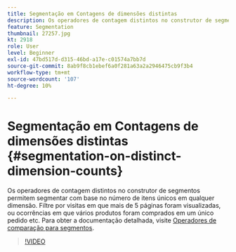 ```yaml
---
title: Segmentação em Contagens de dimensões distintas
description: Os operadores de contagem distintos no construtor de segmentos permitem segmentar com base no número de itens únicos em qualquer dimensão. Filtre por visitas em que mais de 5 páginas foram visualizadas, ou ocorrências em que vários produtos foram comprados em um único pedido etc.
feature: Segmentation
thumbnail: 27257.jpg
kt: 2918
role: User
level: Beginner
exl-id: 47bd517d-d315-46bd-a17e-c01574a7bb7d
source-git-commit: 8ab9f8cb1ebef6a0f281a63a2a2946475cb9f3b4
workflow-type: tm+mt
source-wordcount: '107'
ht-degree: 10%

---
```


# Segmentação em Contagens de dimensões distintas {#segmentation-on-distinct-dimension-counts}

Os operadores de contagem distintos no construtor de segmentos permitem segmentar com base no número de itens únicos em qualquer dimensão. Filtre por visitas em que mais de 5 páginas foram visualizadas, ou ocorrências em que vários produtos foram comprados em um único pedido etc. Para obter a documentação detalhada, visite [Operadores de comparação para segmentos](https://experienceleague.adobe.com/docs/analytics/components/segmentation/segment-reference/seg-operators.html?lang=pt-BR).

>[!VIDEO](https://video.tv.adobe.com/v/27257/?quality=12&learn=on)
